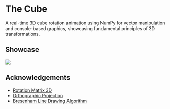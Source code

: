 # The Cube
A real-time 3D cube rotation animation using NumPy for vector manipulation and console-based graphics, showcasing fundamental principles of 3D transformations.


## Showcase

![](https://github.com/Amit-Sarussi/The-Cube/blob/main/media/showcase.gif?raw=true)


## Acknowledgements

 - [Rotation Matrix 3D](https://en.wikipedia.org/wiki/Rotation_matrix)
 - [Orthographic Projection](https://en.wikipedia.org/wiki/Orthographic_projection)
 - [Bresenham Line Drawing Algorithm](https://en.wikipedia.org/wiki/Bresenham%27s_line_algorithm)
